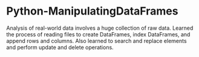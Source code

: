 # Python-ManipulatingDataFrames
Analysis of real-world data involves a huge collection of raw data. Learned the process of reading files to create DataFrames, index DataFrames, and append rows and columns. Also learned to search and replace elements and perform update and delete operations.
